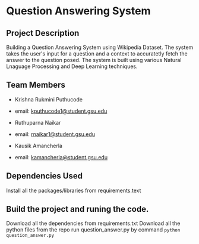 # Question Answering System

## Project Description

Building a Question Answering System using Wikipedia Dataset. The system takes the user's input for a question and a context to accuratetly fetch the answer to the question posed. The system is built using various Natural Lnaguage Processing and Deep Learning techniques.

## Team Members

- Krishna Rukmini Puthucode
- email: kputhucode1@student.gsu.edu

- Ruthuparna Naikar
- email: rnaikar1@student.gsu.edu

- Kausik Amancherla
- email: kamancherla@student.gsu.edu

## Dependencies Used

Install all the packages/libraries from requirements.text

## Build the project and runing the code.

Download all the dependencies from requirements.txt
Download all the python files from the repo
run question_answer.py by command `python question_answer.py`
